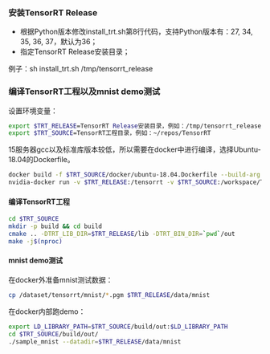 ### 安装TensorRT Release
* 根据Python版本修改install_trt.sh第8行代码，支持Python版本有：27, 34, 35, 36, 37，默认为36；
* 指定TensorRT Release安装目录；

例子：sh install_trt.sh /tmp/tensorrt_release

### 编译TensorRT工程以及mnist demo测试
设置环境变量：
```bash
export $TRT_RELEASE=TensorRT Release安装目录，例如：/tmp/tensorrt_release/TensorRT-6.0.1.5
export $TRT_SOURCE=TensorRT工程目录，例如：~/repos/TensorRT
```

15服务器gcc以及标准库版本较低，所以需要在docker中进行编译，选择Ubuntu-18.04的Dockerfile。
```bash
docker build -f $TRT_SOURCE/docker/ubuntu-18.04.Dockerfile --build-arg CUDA_VERSION=10.0 --tag=tensorrt .
nvidia-docker run -v $TRT_RELEASE:/tensorrt -v $TRT_SOURCE:/workspace/TensorRT -it tensorrt:latest
```

#### 编译TensorRT工程
```bash
cd $TRT_SOURCE
mkdir -p build && cd build 
cmake .. -DTRT_LIB_DIR=$TRT_RELEASE/lib -DTRT_BIN_DIR=`pwd`/out
make -j$(nproc)
```

#### mnist demo测试
在docker外准备mnist测试数据：
```bash
cp /dataset/tensorrt/mnist/*.pgm $TRT_RELEASE/data/mnist
```
在docker内部跑demo：
```bash
export LD_LIBRARY_PATH=$TRT_SOURCE/build/out:$LD_LIBRARY_PATH
cd $TRT_SOURCE/build/out/
./sample_mnist --datadir=$TRT_RELEASE/data/mnist
```
